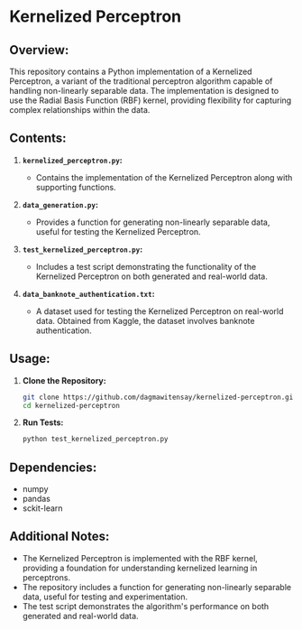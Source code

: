 # Kernelized Perceptron

## Overview:

This repository contains a Python implementation of a Kernelized Perceptron, a variant of the traditional perceptron algorithm capable of handling non-linearly separable data. The implementation is designed to use the Radial Basis Function (RBF) kernel, providing flexibility for capturing complex relationships within the data.

## Contents:

1. **`kernelized_perceptron.py`:**
   - Contains the implementation of the Kernelized Perceptron along with supporting functions.

2. **`data_generation.py`:**
   - Provides a function for generating non-linearly separable data, useful for testing the Kernelized Perceptron.

3. **`test_kernelized_perceptron.py`:**
   - Includes a test script demonstrating the functionality of the Kernelized Perceptron on both generated and real-world data.

4. **`data_banknote_authentication.txt`:**
   - A dataset used for testing the Kernelized Perceptron on real-world data. Obtained from Kaggle, the dataset involves banknote authentication.

## Usage:

1. **Clone the Repository:**
   ```bash
   git clone https://github.com/dagmawitensay/kernelized-perceptron.git
   cd kernelized-perceptron

2. **Run Tests:**
   ```bash
   python test_kernelized_perceptron.py

## Dependencies:
- numpy
- pandas
- sckit-learn

## Additional Notes:
- The Kernelized Perceptron is implemented with the RBF kernel, providing a foundation for understanding kernelized learning in perceptrons.
- The repository includes a function for generating non-linearly separable data, useful for testing and experimentation.
- The test script demonstrates the algorithm's performance on both generated and real-world data.

